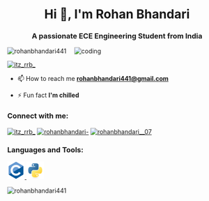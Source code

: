 <h1 align="center">Hi 👋, I'm Rohan Bhandari</h1>
<h3 align="center">A passionate ECE Engineering Student from India</h3>
<img align="right"alt="coding" width="350" src="![image](https://github.com/rohanbhandari441/rohanbhandari441/assets/105143327/4839f7d5-1ab5-4ae8-8d5d-dead5227967f)
">

<p align="left"> <img src="https://komarev.com/ghpvc/?username=rohanbhandari441&label=Profile%20views&color=0e75b6&style=flat" alt="rohanbhandari441" /> </p>

<p align="left"> <a href="https://twitter.com/itz_rrb_" target="blank"><img src="https://img.shields.io/twitter/follow/itz_rrb_?logo=twitter&style=for-the-badge" alt="itz_rrb_" /></a> </p>

- 📫 How to reach me **rohanbhandari441@gmail.com**

- ⚡ Fun fact **I'm chilled**

<h3 align="left">Connect with me:</h3>
<p align="left">
<a href="https://twitter.com/itz_rrb_" target="blank"><img align="center" src="https://raw.githubusercontent.com/rahuldkjain/github-profile-readme-generator/master/src/images/icons/Social/twitter.svg" alt="itz_rrb_" height="30" width="40" /></a>
<a href="https://linkedin.com/in/rohanbhandari-" target="blank"><img align="center" src="https://raw.githubusercontent.com/rahuldkjain/github-profile-readme-generator/master/src/images/icons/Social/linked-in-alt.svg" alt="rohanbhandari-" height="30" width="40" /></a>
<a href="https://instagram.com/rohanbhandari__07" target="blank"><img align="center" src="https://raw.githubusercontent.com/rahuldkjain/github-profile-readme-generator/master/src/images/icons/Social/instagram.svg" alt="rohanbhandari__07" height="30" width="40" /></a>
</p>

<h3 align="left">Languages and Tools:</h3>
<p align="left"> <a href="https://www.cprogramming.com/" target="_blank" rel="noreferrer"> <img src="https://raw.githubusercontent.com/devicons/devicon/master/icons/c/c-original.svg" alt="c" width="40" height="40"/> </a> <a href="https://www.python.org" target="_blank" rel="noreferrer"> <img src="https://raw.githubusercontent.com/devicons/devicon/master/icons/python/python-original.svg" alt="python" width="40" height="40"/> </a> </p>

<p><img align="center" src="https://github-readme-stats.vercel.app/api/top-langs?username=rohanbhandari441&show_icons=true&locale=en&layout=compact" alt="rohanbhandari441" /></p>

